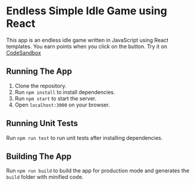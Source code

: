 # Endless Simple Idle Game using React

This app is an endless idle game written in JavaScript using React templates. You earn points when you click on the button. 
Try it on [CodeSandbox](https://codesandbox.io/p/github/lulunac27a/react-endless-simple-idle-game/)

## Running The App

1. Clone the repository.
2. Run `npm install` to install dependencies.
3. Run `npm start` to start the server.
4. Open `localhost:3000` on your browser.

## Running Unit Tests

Run `npm run test` to run unit tests after installing dependencies. 

## Building The App

Run `npm run build` to build the app for production mode and generates the `build` folder with minified code. 